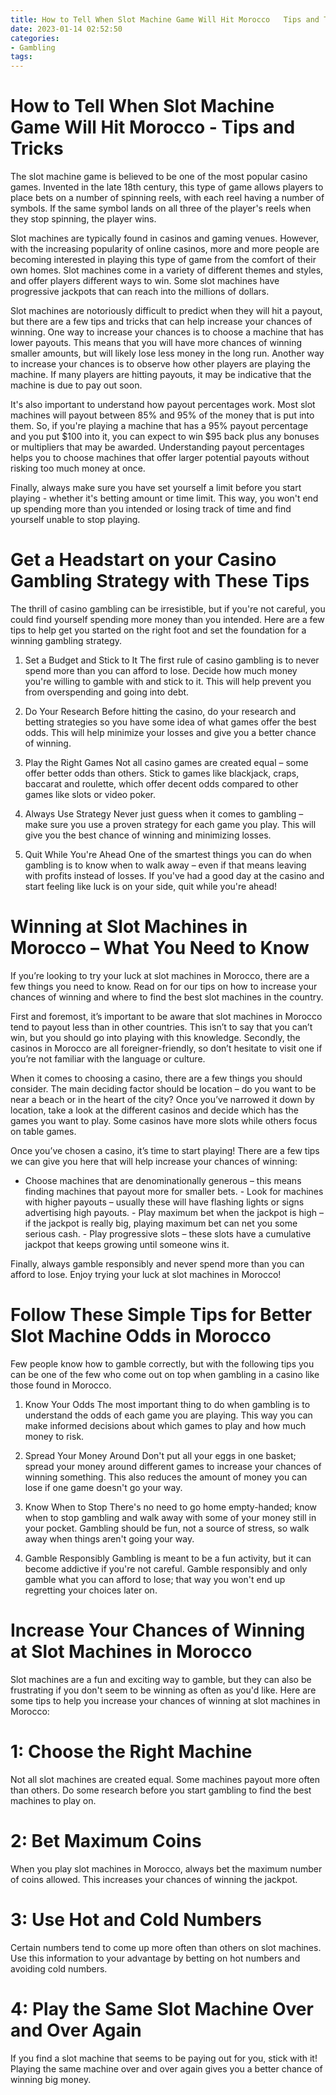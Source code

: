 ```yaml
---
title: How to Tell When Slot Machine Game Will Hit Morocco   Tips and Tricks 
date: 2023-01-14 02:52:50
categories:
- Gambling
tags:
---
```



#  How to Tell When Slot Machine Game Will Hit Morocco - Tips and Tricks 

The slot machine game is believed to be one of the most popular casino games. Invented in the late 18th century, this type of game allows players to place bets on a number of spinning reels, with each reel having a number of symbols. If the same symbol lands on all three of the player's reels when they stop spinning, the player wins. 

Slot machines are typically found in casinos and gaming venues. However, with the increasing popularity of online casinos, more and more people are becoming interested in playing this type of game from the comfort of their own homes. Slot machines come in a variety of different themes and styles, and offer players different ways to win. Some slot machines have progressive jackpots that can reach into the millions of dollars.

Slot machines are notoriously difficult to predict when they will hit a payout, but there are a few tips and tricks that can help increase your chances of winning. One way to increase your chances is to choose a machine that has lower payouts. This means that you will have more chances of winning smaller amounts, but will likely lose less money in the long run. Another way to increase your chances is to observe how other players are playing the machine. If many players are hitting payouts, it may be indicative that the machine is due to pay out soon.

It's also important to understand how payout percentages work. Most slot machines will payout between 85% and 95% of the money that is put into them. So, if you're playing a machine that has a 95% payout percentage and you put $100 into it, you can expect to win $95 back plus any bonuses or multipliers that may be awarded. Understanding payout percentages helps you to choose machines that offer larger potential payouts without risking too much money at once.

Finally, always make sure you have set yourself a limit before you start playing - whether it's betting amount or time limit. This way, you won't end up spending more than you intended or losing track of time and find yourself unable to stop playing.

#  Get a Headstart on your Casino Gambling Strategy with These Tips 
The thrill of casino gambling can be irresistible, but if you're not careful, you could find yourself spending more money than you intended. Here are a few tips to help get you started on the right foot and set the foundation for a winning gambling strategy.

1. Set a Budget and Stick to It
The first rule of casino gambling is to never spend more than you can afford to lose. Decide how much money you're willing to gamble with and stick to it. This will help prevent you from overspending and going into debt.

2. Do Your Research
Before hitting the casino, do your research and betting strategies so you have some idea of what games offer the best odds. This will help minimize your losses and give you a better chance of winning.

3. Play the Right Games
Not all casino games are created equal – some offer better odds than others. Stick to games like blackjack, craps, baccarat and roulette, which offer decent odds compared to other games like slots or video poker.

4. Always Use Strategy 
Never just guess when it comes to gambling – make sure you use a proven strategy for each game you play. This will give you the best chance of winning and minimizing losses.

5. Quit While You're Ahead
One of the smartest things you can do when gambling is to know when to walk away – even if that means leaving with profits instead of losses. If you've had a good day at the casino and start feeling like luck is on your side, quit while you're ahead!

#  Winning at Slot Machines in Morocco – What You Need to Know 

If you’re looking to try your luck at slot machines in Morocco, there are a few things you need to know. Read on for our tips on how to increase your chances of winning and where to find the best slot machines in the country.

First and foremost, it’s important to be aware that slot machines in Morocco tend to payout less than in other countries. This isn’t to say that you can’t win, but you should go into playing with this knowledge. Secondly, the casinos in Morocco are all foreigner-friendly, so don’t hesitate to visit one if you’re not familiar with the language or culture. 

When it comes to choosing a casino, there are a few things you should consider. The main deciding factor should be location – do you want to be near a beach or in the heart of the city? Once you’ve narrowed it down by location, take a look at the different casinos and decide which has the games you want to play. Some casinos have more slots while others focus on table games. 

Once you’ve chosen a casino, it’s time to start playing! There are a few tips we can give you here that will help increase your chances of winning: 

- Choose machines that are denominationally generous – this means finding machines that payout more for smaller bets. - Look for machines with higher payouts – usually these will have flashing lights or signs advertising high payouts. - Play maximum bet when the jackpot is high – if the jackpot is really big, playing maximum bet can net you some serious cash. - Play progressive slots – these slots have a cumulative jackpot that keeps growing until someone wins it. 

Finally, always gamble responsibly and never spend more than you can afford to lose. Enjoy trying your luck at slot machines in Morocco!

#  Follow These Simple Tips for Better Slot Machine Odds in Morocco 

Few people know how to gamble correctly, but with the following tips you can be one of the few who come out on top when gambling in a casino like those found in Morocco.

1. Know Your Odds 
The most important thing to do when gambling is to understand the odds of each game you are playing. This way you can make informed decisions about which games to play and how much money to risk.

2. Spread Your Money Around 
Don't put all your eggs in one basket; spread your money around different games to increase your chances of winning something. This also reduces the amount of money you can lose if one game doesn't go your way.

3. Know When to Stop 
There's no need to go home empty-handed; know when to stop gambling and walk away with some of your money still in your pocket. Gambling should be fun, not a source of stress, so walk away when things aren't going your way.

4. Gamble Responsibly 
Gambling is meant to be a fun activity, but it can become addictive if you're not careful. Gamble responsibly and only gamble what you can afford to lose; that way you won't end up regretting your choices later on.

#  Increase Your Chances of Winning at Slot Machines in Morocco

Slot machines are a fun and exciting way to gamble, but they can also be frustrating if you don't seem to be winning as often as you'd like. Here are some tips to help you increase your chances of winning at slot machines in Morocco:

# 1: Choose the Right Machine

Not all slot machines are created equal. Some machines payout more often than others. Do some research before you start gambling to find the best machines to play on.

# 2: Bet Maximum Coins

When you play slot machines in Morocco, always bet the maximum number of coins allowed. This increases your chances of winning the jackpot.

# 3: Use Hot and Cold Numbers

Certain numbers tend to come up more often than others on slot machines. Use this information to your advantage by betting on hot numbers and avoiding cold numbers.

# 4: Play the Same Slot Machine Over and Over Again

If you find a slot machine that seems to be paying out for you, stick with it! Playing the same machine over and over again gives you a better chance of winning big money.